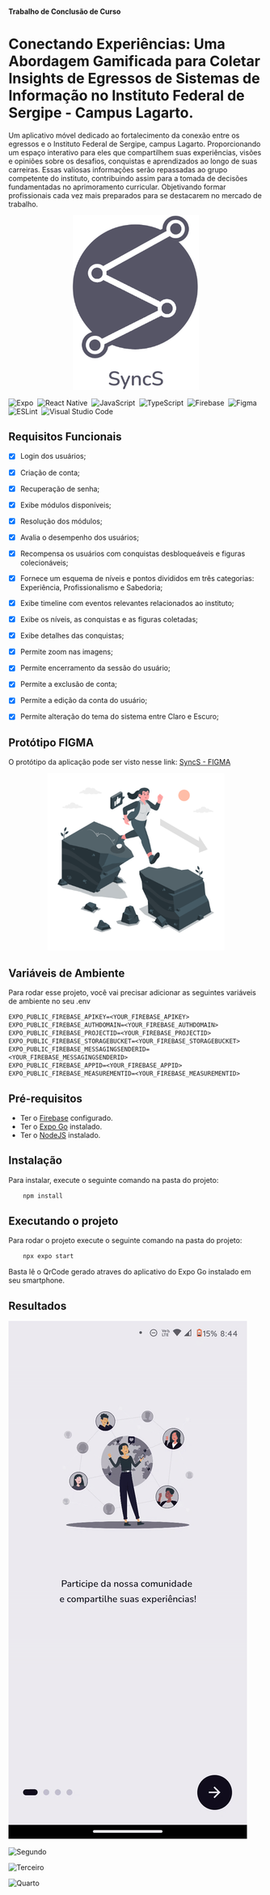 
#### Trabalho de Conclusão de Curso
# Conectando Experiências: Uma Abordagem Gamificada para Coletar Insights de Egressos de Sistemas de Informação no Instituto Federal de Sergipe - Campus Lagarto.

Um aplicativo móvel dedicado ao fortalecimento da conexão entre os egressos e o Instituto Federal de Sergipe, campus Lagarto. Proporcionando um espaço interativo para eles que compartilhem suas experiências, visões e opiniões sobre os desafios, conquistas e aprendizados ao longo de suas carreiras. Essas valiosas informações serão repassadas ao grupo competente do instituto, contribuindo assim para a tomada de decisões fundamentadas no aprimoramento curricular. Objetivando formar profissionais cada vez mais preparados para se destacarem no mercado de trabalho.

<p align="center">
  <img alt="Questions Box" title="Questions Box" src="./assets/images/LogoFull.png" width="250">
</p>

![Expo](https://img.shields.io/badge/expo-1C1E24?style=for-the-badge&logo=expo&logoColor=#D04A37)&nbsp; 
![React Native](https://img.shields.io/badge/react_native-%2320232a.svg?style=for-the-badge&logo=react&logoColor=%2361DAFB)&nbsp; 
![JavaScript](https://img.shields.io/badge/javascript-%23323330.svg?style=for-the-badge&logo=javascript&logoColor=%23F7DF1E)&nbsp; 
![TypeScript](https://img.shields.io/badge/typescript-%23007ACC.svg?style=for-the-badge&logo=typescript&logoColor=white)&nbsp; 
![Firebase](https://img.shields.io/badge/firebase-%23039BE5.svg?style=for-the-badge&logo=firebase)&nbsp; 
![Figma](https://img.shields.io/badge/figma-%23F24E1E.svg?style=for-the-badge&logo=figma&logoColor=white)&nbsp;
![ESLint](https://img.shields.io/badge/ESLint-4B3263?style=for-the-badge&logo=eslint&logoColor=white)&nbsp;
![Visual Studio Code](https://img.shields.io/badge/Visual%20Studio%20Code-0078d7.svg?style=for-the-badge&logo=visual-studio-code&logoColor=white)&nbsp; 
## Requisitos Funcionais

- [x]   Login dos usuários;
- [x]   Criação de conta;
- [x]   Recuperação de senha;
- [x]   Exibe módulos disponíveis;
- [x]   Resolução dos módulos;
- [x]   Avalia o desempenho dos usuários;
- [x]   Recompensa os usuários com conquistas desbloqueáveis e figuras colecionáveis;
- [x]   Fornece um esquema de níveis e pontos divididos em três categorias: Experiência, Profissionalismo e Sabedoria;
- [x]   Exibe timeline com eventos relevantes relacionados ao instituto;
- [x]   Exibe os níveis, as conquistas e as figuras coletadas;
- [x]   Exibe detalhes das conquistas;
- [x]   Permite zoom nas imagens;
- [x]   Permite encerramento da sessão do usuário;
- [x]   Permite a exclusão de conta;
- [x]   Permite a edição da conta do usuário;
- [x]   Permite alteração do tema do sistema entre Claro e Escuro;


## Protótipo FIGMA

O protótipo da aplicação pode ser visto nesse link: [SyncS - FIGMA](https://www.figma.com/file/neePuaoyD0FVMyRZGt26ha/TCC-2?type=design&node-id=0%3A1&mode=design&t=M1I7WmbQcRO1n36v-1)

<a href="https://www.figma.com/file/neePuaoyD0FVMyRZGt26ha/TCC-2?type=design&node-id=0%3A1&mode=design&t=M1I7WmbQcRO1n36v-1" target="_blank">
<p align="center">
  <img alt="Questions Box" title="Questions Box" src="./assets/images/Success.png" width="350">
</p>
</a>

## Variáveis de Ambiente

Para rodar esse projeto, você vai precisar adicionar as seguintes variáveis de ambiente no seu .env

```
EXPO_PUBLIC_FIREBASE_APIKEY=<YOUR_FIREBASE_APIKEY>
EXPO_PUBLIC_FIREBASE_AUTHDOMAIN=<YOUR_FIREBASE_AUTHDOMAIN>
EXPO_PUBLIC_FIREBASE_PROJECTID=<YOUR_FIREBASE_PROJECTID>
EXPO_PUBLIC_FIREBASE_STORAGEBUCKET=<YOUR_FIREBASE_STORAGEBUCKET>
EXPO_PUBLIC_FIREBASE_MESSAGINGSENDERID=<YOUR_FIREBASE_MESSAGINGSENDERID>
EXPO_PUBLIC_FIREBASE_APPID=<YOUR_FIREBASE_APPID>
EXPO_PUBLIC_FIREBASE_MEASUREMENTID=<YOUR_FIREBASE_MEASUREMENTID>
```

## Pré-requisitos

 - Ter o [Firebase](https://firebase.google.com/?hl=pt-br) configurado.
 - Ter o [Expo Go](https://expo.dev/expo-go) instalado.
 - Ter o [NodeJS](https://nodejs.org/) instalado.

## Instalação

Para instalar, execute o seguinte comando na pasta do projeto:

```js
    npm install
```

## Executando o projeto

Para rodar o projeto execute o seguinte comando na pasta do projeto:

```js
    npx expo start
```

Basta lê o QrCode gerado atraves do aplicativo do Expo Go instalado em seu smartphone.
## Resultados

![Primeiro](./screenshots/gif1.gif)

![Segundo](./screenshots/gif2.gif)

![Terceiro](./screenshots/gif3.gif)

![Quarto](./screenshots/gif4.gif)


